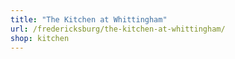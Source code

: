 ```yaml
---
title: "The Kitchen at Whittingham"
url: /fredericksburg/the-kitchen-at-whittingham/
shop: kitchen
---
```

